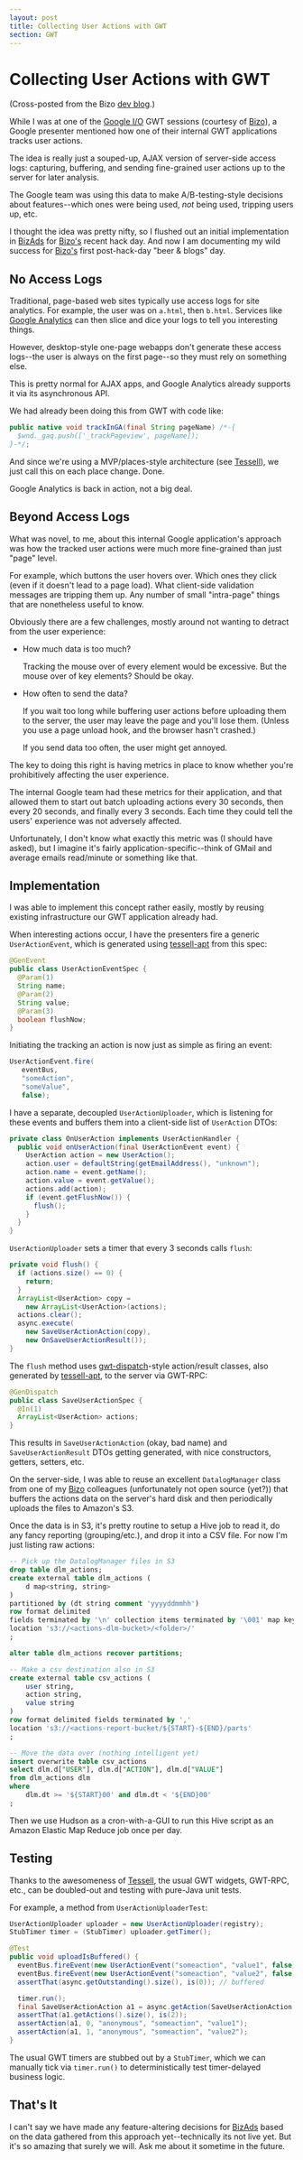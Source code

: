 ```yaml
---
layout: post
title: Collecting User Actions with GWT
section: GWT
---
```


Collecting User Actions with GWT
================================

(Cross-posted from the Bizo [dev blog](http://dev.bizo.com/2010/08/collecting-user-actions-with-gwt.html).)

While I was at one of the [Google I/O](http://code.google.com/events/io/2010/) GWT sessions (courtesy of [Bizo][1]), a Google presenter mentioned how one of their internal GWT applications tracks user actions.

The idea is really just a souped-up, AJAX version of server-side access logs: capturing, buffering, and sending fine-grained user actions up to the server for later analysis.

The Google team was using this data to make A/B-testing-style decisions about features--which ones were being used, *not* being used, tripping users up, etc.

I thought the idea was pretty nifty, so I flushed out an initial implementation in [BizAds][bizads] for [Bizo's][1] recent hack day. And now I am documenting my wild success for [Bizo's][1] first post-hack-day "beer & blogs" day.

No Access Logs
--------------

Traditional, page-based web sites typically use access logs for site analytics. For example, the user was on `a.html`, then `b.html`. Services like [Google Analytics](http://www.google.com/analytics) can then slice and dice your logs to tell you interesting things.

However, desktop-style one-page webapps don't generate these access logs--the user is always on the first page--so they must rely on something else.

This is pretty normal for AJAX apps, and Google Analytics already supports it via its asynchronous API.

We had already been doing this from GWT with code like:

```java
public native void trackInGA(final String pageName) /*-{
  $wnd._gaq.push(['_trackPageview', pageName]);
}-*/;
```

And since we're using a MVP/places-style architecture (see [Tessell](http://www.tessell.org)), we just call this on each place change. Done.

Google Analytics is back in action, not a big deal.

Beyond Access Logs
------------------

What was novel, to me, about this internal Google application's approach was how the tracked user actions were much more fine-grained than just "page" level.

For example, which buttons the user hovers over. Which ones they click (even if it doesn't lead to a page load). What client-side validation messages are tripping them up. Any number of small "intra-page" things that are nonetheless useful to know.

Obviously there are a few challenges, mostly around not wanting to detract from the user experience:

* How much data is too much?

  Tracking the mouse over of every element would be excessive. But the mouse over of key elements? Should be okay.

* How often to send the data?

  If you wait too long while buffering user actions before uploading them to the server, the user may leave the page and you'll lose them. (Unless you use a page unload hook, and the browser hasn't crashed.)

  If you send data too often, the user might get annoyed.

The key to doing this right is having metrics in place to know whether you're prohibitively affecting the user experience.

The internal Google team had these metrics for their application, and that allowed them to start out batch uploading actions every 30 seconds, then every 20 seconds, and finally every 3 seconds. Each time they could tell the users' experience was not adversely affected.

Unfortunately, I don't know what exactly this metric was (I should have asked), but I imagine it's fairly application-specific--think of GMail and average emails read/minute or something like that.

Implementation
--------------

I was able to implement this concept rather easily, mostly by reusing existing infrastructure our GWT application already had.

When interesting actions occur, I have the presenters fire a generic `UserActionEvent`, which is generated using [tessell-apt](http://github.com/stephenh/tessell/apt) from this spec:

```java
@GenEvent
public class UserActionEventSpec {
  @Param(1)
  String name;
  @Param(2)
  String value;
  @Param(3)
  boolean flushNow;
}
```

Initiating the tracking an action is now just as simple as firing an event:

```java
UserActionEvent.fire(
   eventBus,
   "someAction",
   "someValue",
   false);
```

I have a separate, decoupled `UserActionUploader`, which is listening for these events and buffers them into a client-side list of `UserAction` DTOs:

```java
private class OnUserAction implements UserActionHandler {
  public void onUserAction(final UserActionEvent event) {
    UserAction action = new UserAction();
    action.user = defaultString(getEmailAddress(), "unknown");
    action.name = event.getName();
    action.value = event.getValue();
    actions.add(action);
    if (event.getFlushNow()) {
      flush();
    }
  }
}
```

`UserActionUploader` sets a timer that every 3 seconds calls `flush`:

```java
private void flush() {
  if (actions.size() == 0) {
    return;
  }
  ArrayList<UserAction> copy =
    new ArrayList<UserAction>(actions);
  actions.clear();
  async.execute(
    new SaveUserActionAction(copy),
    new OnSaveUserActionResult());
}
```

The `flush` method uses [gwt-dispatch](http://code.google.com/p/gwt-dispatch/)-style action/result classes, also generated by [tessell-apt](http://github.com/stephenh/tessell/apt), to the server via GWT-RPC:

```java
@GenDispatch
public class SaveUserActionSpec {
  @In(1)
  ArrayList<UserAction> actions;
}
```

This results in `SaveUserActionAction` (okay, bad name) and `SaveUserActionResult` DTOs getting generated, with nice constructors, getters, setters, etc.

On the server-side, I was able to reuse an excellent `DatalogManager` class from one of my [Bizo][1] colleagues (unfortunately not open source (yet?)) that buffers the actions data on the server's hard disk and then periodically uploads the files to Amazon's S3.

Once the data is in S3, it's pretty routine to setup a Hive job to read it, do any fancy reporting (grouping/etc.), and drop it into a CSV file. For now I'm just listing raw actions:

```sql
-- Pick up the DatalogManager files in S3
drop table dlm_actions;
create external table dlm_actions (
    d map<string, string>
)
partitioned by (dt string comment 'yyyyddmmhh')
row format delimited
fields terminated by '\n' collection items terminated by '\001' map keys terminated by '\002'
location 's3://<actions-dlm-bucket>/<folder>/'
;

alter table dlm_actions recover partitions;

-- Make a csv destination also in S3
create external table csv_actions (
    user string,
    action string,
    value string
)
row format delimited fields terminated by ','
location 's3://<actions-report-bucket/${START}-${END}/parts'
;

-- Move the data over (nothing intelligent yet)
insert overwrite table csv_actions
select dlm.d["USER"], dlm.d["ACTION"], dlm.d["VALUE"]
from dlm_actions dlm
where
    dlm.dt >= '${START}00' and dlm.dt < '${END}00'
;
```

Then we use Hudson as a cron-with-a-GUI to run this Hive script as an Amazon Elastic Map Reduce job once per day.

Testing
-------

Thanks to the awesomeness of [Tessell](http://www.tessell.org), the usual GWT widgets, GWT-RPC, etc., can be doubled-out and testing with pure-Java unit tests.

For example, a method from `UserActionUploaderTest`:

```java
UserActionUploader uploader = new UserActionUploader(registry);
StubTimer timer = (StubTimer) uploader.getTimer();

@Test
public void uploadIsBuffered() {
  eventBus.fireEvent(new UserActionEvent("someaction", "value1", false));
  eventBus.fireEvent(new UserActionEvent("someaction", "value2", false));
  assertThat(async.getOutstanding().size(), is(0)); // buffered

  timer.run();
  final SaveUserActionAction a1 = async.getAction(SaveUserActionAction.class);
  assertThat(a1.getActions().size(), is(2));
  assertAction(a1, 0, "anonymous", "someaction", "value1");
  assertAction(a1, 1, "anonymous", "someaction", "value2");
}
```

The usual GWT timers are stubbed out by a `StubTimer`, which we can manually tick via `timer.run()` to deterministically test timer-delayed business logic.

That's It
---------

I can't say we have made any feature-altering decisions for [BizAds][bizads] based on the data gathered from this approach yet--technically its not live yet. But it's so amazing that surely we will. Ask me about it sometime in the future.

[1]: http://www.bizo.com
[bizads]: http://bizads.bizo.com


